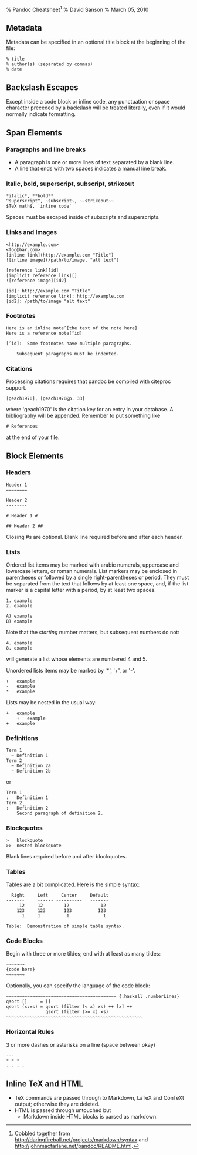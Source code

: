 % Pandoc Cheatsheet[^note]
% David Sanson
% March 05, 2010

[^note]: Cobbled together from <http://daringfireball.net/projects/markdown/syntax> and <http://johnmacfarlane.net/pandoc/README.html>.

## Metadata

Metadata can be specified in an optional title block at the beginning of the file:

    % title
    % author(s) (separated by commas)
    % date

## Backslash Escapes 

Except inside a code block or inline code, any punctuation or space character preceded by a backslash will be treated literally, even if it would normally indicate formatting. 

## Span Elements

### Paragraphs and line breaks

+   A paragraph is one or more lines of text separated by a blank line.
+   A line that ends with two spaces indicates a manual line break.

### Italic, bold, superscript, subscript, strikeout

    *italic*, **bold**
    ^superscript^, ~subscript~, ~~strikeout~~
    $TeX math$, `inline code`

Spaces must be escaped inside of subscripts and superscripts.

### Links and Images

    <http://example.com>
    <foo@bar.com>
    [inline link](http://example.com "Title")
    ![inline image](/path/to/image, "alt text")
    
    [reference link][id]
    [implicit reference link][]
    ![reference image][id2]

    [id]: http://example.com "Title"
    [implicit reference link]: http://example.com
    [id2]: /path/to/image "alt text"

### Footnotes
    
    Here is an inline note^[the text of the note here]
    Here is a reference note[^id]
    
    [^id]:  Some footnotes have multiple paragraphs.
        
        Subsequent paragraphs must be indented.
        
### Citations

Processing citations requires that pandoc be compiled with citeproc support.

    [geach1970], [geach1970@p. 33]

where 'geach1970' is the citation key for an entry in your database. A bibliography will be appended. Remember to put something like

    # References
    
at the end of your file.

## Block Elements

### Headers

    Header 1
    ========

    Header 2
    --------

    # Header 1 #

    ## Header 2 ##

Closing #s are optional. Blank line required before and after each header.
  
### Lists

Ordered list items may be marked with arabic numerals, uppercase and lowercase letters, or roman numerals. List markers may be enclosed in parentheses or followed by a single right-parentheses or period. They must be separated from the text that follows by at least one space, and, if the list marker is a capital letter with a period, by at least two spaces.

    1. example
    2. example
    
    A) example
    B) example

Note that the *starting* number matters, but subsequent numbers do not:

    4. example
    8. example

will generate a list whose elements are numbered 4 and 5.

Unordered lists items may be marked by '*', '+', or '-'.

    +   example
    -   example
    *   example

Lists may be nested in the usual way:

    +   example
        +   example
    +   example
    
### Definitions

    Term 1
      ~ Definition 1
    Term 2
      ~ Definition 2a
      ~ Definition 2b
    
or

    Term 1
    :   Definition 1
    Term 2
    :   Definition 2
        Second paragraph of definition 2.

### Blockquotes

    >   blockquote
    >>  nested blockquote

Blank lines required before and after blockquotes.

### Tables

Tables are a bit complicated. Here is the simple syntax:

      Right     Left     Center     Default
    -------     ------ ----------   -------
         12     12        12            12
        123     123       123          123
          1     1          1             1

    Table:  Demonstration of simple table syntax.
    
### Code Blocks

Begin with three or more tildes; end with at least as many tildes:

    ~~~~~~~
    {code here}
    ~~~~~~~
    
Optionally, you can specify the language of the code block:

    ~~~~~~~~~~~~~~~~~~~~~~~~~~~~~~~~~~~~~~~~~~ {.haskell .numberLines}
    qsort []     = []
    qsort (x:xs) = qsort (filter (< x) xs) ++ [x] ++
                   qsort (filter (>= x) xs) 
    ~~~~~~~~~~~~~~~~~~~~~~~~~~~~~~~~~~~~~~~~~~~~~~~~~~~~

### Horizontal Rules

3 or more dashes or asterisks on a line (space between okay)

    ---
    * * *
    - - - -

## Inline TeX and HTML

+   TeX commands are passed through to Markdown, LaTeX and ConTeXt output; otherwise they are deleted.
+   HTML is passed through untouched but
    +   Markdown inside HTML blocks is parsed as markdown.



